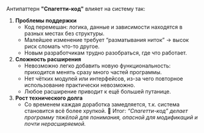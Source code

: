 Антипаттерн **"Спагетти-код"** влияет на систему так:
1. **Проблемы поддержки**
    - Код перемешан: логика, данные и зависимости находятся в разных местах без структуры.
    - Малейшее изменение требует “разматывания ниток” → высок риск сломать что-то другое.
    - Новым разработчикам трудно разобраться, где что работает.
2. **Сложность расширения**
    - Невозможно легко добавить новую функциональность: приходится менять сразу много частей программы.
    - Нет чётких модулей или интерфейсов, из-за чего повторное использование практически невозможно.
    - Любое расширение приводит к ещё большей путанице.
3. **Рост технического долга**
    - Со временем каждая доработка замедляется, т.к. система становится всё более хрупкой.
📌 Итог: _“Спагетти-код” делает программу тяжёлой для понимания, опасной для модификаций и почти нерасширяемой._